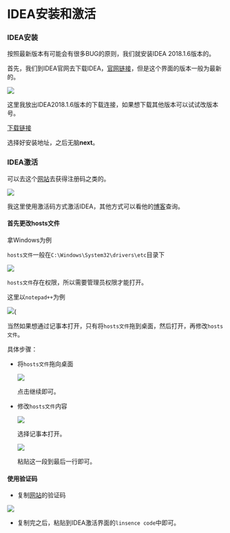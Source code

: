 # IDEA安装和激活

### IDEA安装

按照最新版本有可能会有很多BUG的原则，我们就安装IDEA 2018.1.6版本的。

首先，我们到IDEA官网去下载IDEA，[官网链接](https://www.jetbrains.com/idea/)，但是这个界面的版本一般为最新的。

![](image/117.png)

这里我放出IDEA2018.1.6版本的下载连接，如果想下载其他版本可以试试改版本号。

[下载链接](https://download.jetbrains.com/idea/ideaIU-2018.1.6.exe)

选择好安装地址，之后无脑**next**。

### IDEA激活

可以去这个[网站](http://idea.lanyus.com/)去获得注册码之类的。

![](image/118.png)

我这里使用激活码方式激活IDEA，其他方式可以看他的[博客](http://blog.lanyus.com/)查询。

#### 首先更改hosts文件

拿Windows为例

`hosts文件`一般在`C:\Windows\System32\drivers\etc`目录下

![](image/119.png)

`hosts文件`存在权限，所以需要管理员权限才能打开。

这里以`notepad++`为例

![](image/120.png)(

当然如果想通过记事本打开，只有将`hosts文件`拖到桌面，然后打开，再修改`hosts文件`。

具体步骤：

- 将`hosts文件`拖向桌面

  ![](image/121.png)

  点击继续即可。

- 修改`hosts文件`内容

  ![](image/122.png)

  选择记事本打开。

  ![](image/123.png)

  粘贴这一段到最后一行即可。

#### 使用验证码

- 复制[网站](http://idea.lanyus.com/)的验证码

![](image/124.png)

- 复制完之后，粘贴到IDEA激活界面的`linsence code`中即可。